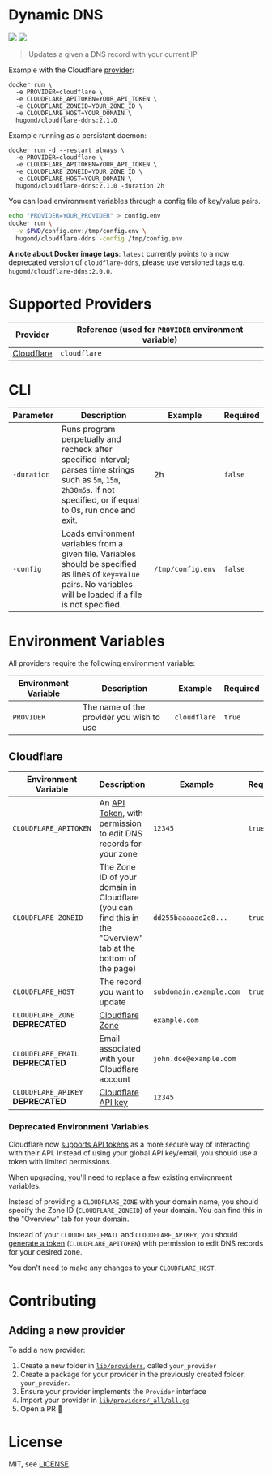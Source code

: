# Dynamic DNS
[![](https://images.microbadger.com/badges/image/hugomd/cloudflare-ddns.svg)](https://microbadger.com/images/hugomd/cloudflare-ddns "Get your own image badge on microbadger.com") [![](https://images.microbadger.com/badges/version/hugomd/cloudflare-ddns.svg)](https://microbadger.com/images/hugomd/cloudflare-ddns "Get your own version badge on microbadger.com") 

> Updates a given a DNS record with your current IP

Example with the Cloudflare [provider](#supported-providers):
```
docker run \
  -e PROVIDER=cloudflare \
  -e CLOUDFLARE_APITOKEN=YOUR_API_TOKEN \
  -e CLOUDFLARE_ZONEID=YOUR_ZONE_ID \
  -e CLOUDFLARE_HOST=YOUR_DOMAIN \
  hugomd/cloudflare-ddns:2.1.0
```

Example running as a persistant daemon:
```
docker run -d --restart always \
  -e PROVIDER=cloudflare \
  -e CLOUDFLARE_APITOKEN=YOUR_API_TOKEN \
  -e CLOUDFLARE_ZONEID=YOUR_ZONE_ID \
  -e CLOUDFLARE_HOST=YOUR_DOMAIN \
  hugomd/cloudflare-ddns:2.1.0 -duration 2h
```

You can load environment variables through a config file of key/value pairs.

```sh
echo "PROVIDER=YOUR_PROVIDER" > config.env
docker run \
  -v $PWD/config.env:/tmp/config.env \
  hugomd/cloudflare-ddns -config /tmp/config.env
```

**A note about Docker image tags**: `latest` currently points to a now deprecated version of `cloudflare-ddns`, please use versioned tags e.g. `hugomd/cloudflare-ddns:2.0.0`.

# Supported Providers

| Provider                             | Reference (used for `PROVIDER` environment variable) |
|--------------------------------------|------------------------------------------------------|
| [Cloudflare](https://cloudflare.com) | `cloudflare`                                         |

# CLI

| Parameter             | Description                                                                                                                                                                | Example           | Required |
|-----------------------|----------------------------------------------------------------------------------------------------------------------------------------------------------------------------|-------------------|----------|
| `-duration`           | Runs program perpetually and recheck after specified interval; parses time strings such as `5m`, `15m`, `2h30m5s`. If not specified, or if equal to 0s, run once and exit. | 2h                | `false`  |
| `-config`             | Loads environment variables from a given file. Variables should be specified as lines of `key=value` pairs. No variables will be loaded if a file is not specified.        | `/tmp/config.env` | `false`  |

# Environment Variables

All providers require the following environment variable:

| Environment Variable            | Description                             | Example       | Required |
|---------------------------------|-----------------------------------------|---------------|----------|
| `PROVIDER`                      | The name of the provider you wish to use | `cloudflare` | `true`   |

## Cloudflare

| Environment Variable               | Description                                                                                                                                                | Example                 | Required |
| ---------------------------------- | ---------------------------------------------------------------------------------------------------------------------------------------------------------- | ----------------------- | -------- |
| `CLOUDFLARE_APITOKEN`              | An [API Token](https://support.cloudflare.com/hc/en-us/articles/200167836-Managing-API-Tokens-and-Keys), with permission to edit DNS records for your zone | `12345`                 | `true`   |
| `CLOUDFLARE_ZONEID`                | The Zone ID of your domain in Cloudflare (you can find this in the "Overview" tab at the bottom of the page)                                               | `dd255baaaaad2e8...`    | `true`   |
| `CLOUDFLARE_HOST`                  | The record you want to update                                                                                                                              | `subdomain.example.com` | `true`   |
| `CLOUDFLARE_ZONE` **DEPRECATED**   | [Cloudflare Zone](https://api.cloudflare.com/#zone-properties)                                                                                             | `example.com`           |          |
| `CLOUDFLARE_EMAIL` **DEPRECATED**  | Email associated with your Cloudflare account                                                                                                              | `john.doe@example.com`  |          |
| `CLOUDFLARE_APIKEY` **DEPRECATED** | [Cloudflare API key](https://support.cloudflare.com/hc/en-us/articles/200167836-Where-do-I-find-my-Cloudflare-API-key-)                                    | `12345`                 |          |

### Deprecated Environment Variables

Cloudflare now [supports API tokens](https://blog.cloudflare.com/api-tokens-general-availability/) as a more secure way of interacting with their API. Instead of using your global API key/email, you should use a token with limited permissions.

When upgrading, you'll need to replace a few existing environment variables.

Instead of providing a `CLOUDFLARE_ZONE` with your domain name, you should specify the Zone ID (`CLOUDFLARE_ZONEID`) of your domain. You can find this in the "Overview" tab for your domain.

Instead of your `CLOUDFLARE_EMAIL` and `CLOUDFLARE_APIKEY`, you should [generate a token](https://support.cloudflare.com/hc/en-us/articles/200167836-Managing-API-Tokens-and-Keys#12345680) (`CLOUDFLARE_APITOKEN`) with permission to edit DNS records for your desired zone.

You don't need to make any changes to your `CLOUDFLARE_HOST`.

# Contributing

## Adding a new provider

To add a new provider:
1. Create a new folder in [`lib/providers`](https://github.com/hugomd/cloudflare-ddns/tree/master/lib/providers), called `your_provider`
2. Create a package for your provider in the previously created folder, `your_provider`.
3. Ensure your provider implements the `Provider` interface
4. Import your provider in [`lib/providers/_all/all.go`](https://github.com/hugomd/cloudflare-ddns/blob/master/lib/providers/_all/all.go)
5. Open a PR 🎉

# License

MIT, see [LICENSE](./LICENSE).
